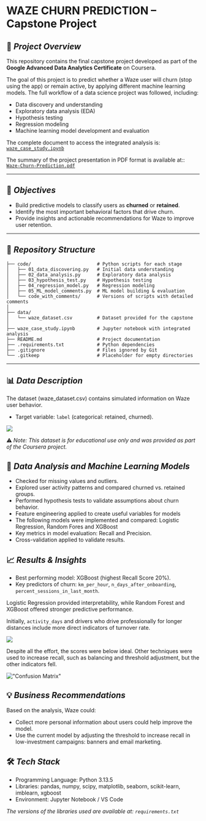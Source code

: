 # WAZE CHURN PREDICTION – Capstone Project  

## 📌 *Project Overview*  
This repository contains the final capstone project developed as part of the **Google Advanced Data Analytics Certificate** on Coursera.  

The goal of this project is to predict whether a Waze user will churn (stop using the app) or remain active, by applying different machine learning models. The full workflow of a data science project was followed, including:  
- Data discovery and understanding  
- Exploratory data analysis (EDA)  
- Hypothesis testing  
- Regression modeling  
- Machine learning model development and evaluation  

The complete document to access the integrated analysis is: [`waze_case_study.ipynb`](https://github.com/carvalhojm/waze-data-scientist-project/blob/main/waze_case_study.ipynb)

The summary of the project presentation in PDF format is available at:: [`Waze-Churn-Prediction.pdf`](https://github.com/carvalhojm/waze-data-scientist-project/blob/main/Waze-Churn-Prediction.pdf)

---

## 🎯 *Objectives*  
- Build predictive models to classify users as **churned** or **retained**.  
- Identify the most important behavioral factors that drive churn.  
- Provide insights and actionable recommendations for Waze to improve user retention.  

---

## 📂 *Repository Structure*  
```plaintext
├── code/                        # Python scripts for each stage
│   ├── 01_data_discovering.py   # Initial data understanding
│   ├── 02_data_analysis.py      # Exploratory data analysis
│   ├── 03_hypothesis_test.py    # Hypothesis testing
│   ├── 04_regression_model.py   # Regression modeling
│   ├── 05_ML_model_comments.py  # ML model building & evaluation
│   └── code_with_comments/      # Versions of scripts with detailed comments
│
├── data/                        
│   └── waze_dataset.csv         # Dataset provided for the capstone
│
├── waze_case_study.ipynb        # Jupyter notebook with integrated analysis
├── README.md                    # Project documentation
├── .requirements.txt            # Python dependencies
├── .gitignore                   # Files ignored by Git
└── .gitkeep                     # Placeholder for empty directories
```

---

## 📊 *Data Description*
The dataset (waze_dataset.csv) contains simulated information on Waze user behavior.
- Target variable: `label` (categorical: retained, churned).

![](https://i.imgur.com/KghRSBU.png)

⚠️ *Note: This dataset is for educational use only and was provided as part of the Coursera project.*

## 🔎 *Data Analysis and Machine Learning Models*

- Checked for missing values and outliers.
- Explored user activity patterns and compared churned vs. retained groups.
- Performed hypothesis tests to validate assumptions about churn behavior.
- Feature engineering applied to create useful variables for models
- The following models were implemented and compared: Logistic Regression, Random Fores and XGBoost
- Key metrics in model evaluation: Recall and Precision.
- Cross-validation applied to validate results.

## 📈 *Results & Insights*

- Best performing model: XGBoost (highest Recall Score 20%).
- Key predictors of churn: `km_per_hour`, `n_days_after_onboarding`, `percent_sessions_in_last_month`.

Logistic Regression provided interpretability, while Random Forest and XGBoost offered stronger predictive performance.

Initially, `activity_days` and drivers who drive professionally for longer distances include more direct indicators of turnover rate.

![](https://i.imgur.com/WuC5TTe.png)

Despite all the effort, the scores were below ideal. Other techniques were used to increase recall, such as balancing and threshold adjustment, but the other indicators fell.

!["Confusion Matrix"](https://i.imgur.com/tqz8PUS.png)

## 💡 *Business Recommendations*

Based on the analysis, Waze could:
- Collect more personal information about users could help improve the model.
- Use the current model by adjusting the threshold to increase recall in low-investment campaigns: banners and email marketing.

## 🛠️ *Tech Stack*

- Programming Language: Python 3.13.5
- Libraries: pandas, numpy, scipy, matplotlib, seaborn, scikit-learn, imblearn, xgboost
- Environment: Jupyter Notebook / VS Code

*The versions of the libraries used are available at: `requirements.txt`*